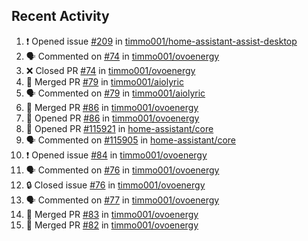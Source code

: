 ## Recent Activity

<!--START_SECTION:activity-->
1. ❗ Opened issue [#209](https://github.com/timmo001/home-assistant-assist-desktop/issues/209) in [timmo001/home-assistant-assist-desktop](https://github.com/timmo001/home-assistant-assist-desktop)
2. 🗣 Commented on [#74](https://github.com/timmo001/ovoenergy/issues/74) in [timmo001/ovoenergy](https://github.com/timmo001/ovoenergy)
3. ❌ Closed PR [#74](https://github.com/timmo001/ovoenergy/pull/74) in [timmo001/ovoenergy](https://github.com/timmo001/ovoenergy)
4. 🎉 Merged PR [#79](https://github.com/timmo001/aiolyric/pull/79) in [timmo001/aiolyric](https://github.com/timmo001/aiolyric)
5. 🗣 Commented on [#79](https://github.com/timmo001/aiolyric/issues/79) in [timmo001/aiolyric](https://github.com/timmo001/aiolyric)
6. 🎉 Merged PR [#86](https://github.com/timmo001/ovoenergy/pull/86) in [timmo001/ovoenergy](https://github.com/timmo001/ovoenergy)
7. 💪 Opened PR [#86](https://github.com/timmo001/ovoenergy/pull/86) in [timmo001/ovoenergy](https://github.com/timmo001/ovoenergy)
8. 💪 Opened PR [#115921](https://github.com/home-assistant/core/pull/115921) in [home-assistant/core](https://github.com/home-assistant/core)
9. 🗣 Commented on [#115905](https://github.com/home-assistant/core/issues/115905) in [home-assistant/core](https://github.com/home-assistant/core)
10. ❗ Opened issue [#84](https://github.com/timmo001/ovoenergy/issues/84) in [timmo001/ovoenergy](https://github.com/timmo001/ovoenergy)
11. 🗣 Commented on [#76](https://github.com/timmo001/ovoenergy/issues/76) in [timmo001/ovoenergy](https://github.com/timmo001/ovoenergy)
12. 🔒 Closed issue [#76](https://github.com/timmo001/ovoenergy/issues/76) in [timmo001/ovoenergy](https://github.com/timmo001/ovoenergy)
13. 🗣 Commented on [#77](https://github.com/timmo001/ovoenergy/issues/77) in [timmo001/ovoenergy](https://github.com/timmo001/ovoenergy)
14. 🎉 Merged PR [#83](https://github.com/timmo001/ovoenergy/pull/83) in [timmo001/ovoenergy](https://github.com/timmo001/ovoenergy)
15. 🎉 Merged PR [#82](https://github.com/timmo001/ovoenergy/pull/82) in [timmo001/ovoenergy](https://github.com/timmo001/ovoenergy)
<!--END_SECTION:activity-->
